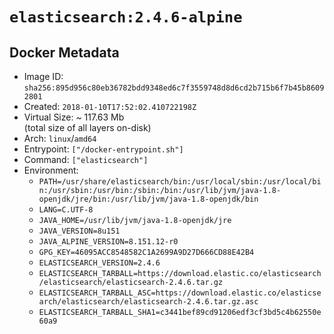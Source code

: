 # `elasticsearch:2.4.6-alpine`

## Docker Metadata

- Image ID: `sha256:895d956c80eb36782bdd9348ed6c7f3559748d8d6cd2b715b6f7b45b86092801`
- Created: `2018-01-10T17:52:02.410722198Z`
- Virtual Size: ~ 117.63 Mb  
  (total size of all layers on-disk)
- Arch: `linux`/`amd64`
- Entrypoint: `["/docker-entrypoint.sh"]`
- Command: `["elasticsearch"]`
- Environment:
  - `PATH=/usr/share/elasticsearch/bin:/usr/local/sbin:/usr/local/bin:/usr/sbin:/usr/bin:/sbin:/bin:/usr/lib/jvm/java-1.8-openjdk/jre/bin:/usr/lib/jvm/java-1.8-openjdk/bin`
  - `LANG=C.UTF-8`
  - `JAVA_HOME=/usr/lib/jvm/java-1.8-openjdk/jre`
  - `JAVA_VERSION=8u151`
  - `JAVA_ALPINE_VERSION=8.151.12-r0`
  - `GPG_KEY=46095ACC8548582C1A2699A9D27D666CD88E42B4`
  - `ELASTICSEARCH_VERSION=2.4.6`
  - `ELASTICSEARCH_TARBALL=https://download.elastic.co/elasticsearch/elasticsearch/elasticsearch-2.4.6.tar.gz`
  - `ELASTICSEARCH_TARBALL_ASC=https://download.elastic.co/elasticsearch/elasticsearch/elasticsearch-2.4.6.tar.gz.asc`
  - `ELASTICSEARCH_TARBALL_SHA1=c3441bef89cd91206edf3cf3bd5c4b62550e60a9`

